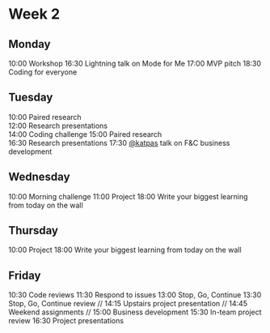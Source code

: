 # Week 2

## Monday
10:00 Workshop
16:30 Lightning talk on Mode for Me
17:00 MVP pitch
18:30 Coding for everyone

## Tuesday
10:00 Paired research  
12:00 Research presentations  
14:00 Coding challenge
15:00 Paired research    
16:30 Research presentations
17:30 [@katpas](https://github.com/katpas) talk on F&C business development

## Wednesday
10:00 Morning challenge
11:00 Project
18:00 Write your biggest learning from today on the wall

## Thursday
10:00 Project
18:00 Write your biggest learning from today on the wall

## Friday
10:30 Code reviews
11:30 Respond to issues
13:00 Stop, Go, Continue
13:30 Stop, Go, Continue review
// 14:15 Upstairs project presentation
// 14:45 Weekend assignments
// 15:00 Business development
15:30 In-team project review
16:30 Project presentations
